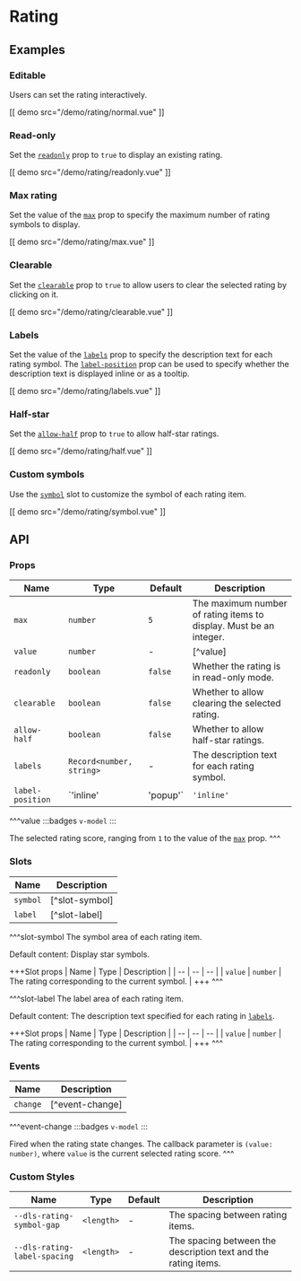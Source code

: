 #  Rating

## Examples

### Editable

Users can set the rating interactively.

[[ demo src="/demo/rating/normal.vue" ]]

### Read-only

Set the [`readonly`](#props-readonly) prop to `true` to display an existing rating.

[[ demo src="/demo/rating/readonly.vue" ]]

### Max rating

Set the value of the [`max`](#props-max) prop to specify the maximum number of rating symbols to display.

[[ demo src="/demo/rating/max.vue" ]]

### Clearable

Set the [`clearable`](#props-clearable) prop to `true` to allow users to clear the selected rating by clicking on it.

[[ demo src="/demo/rating/clearable.vue" ]]

### Labels

Set the value of the [`labels`](#props-labels) prop to specify the description text for each rating symbol. The [`label-position`](#props-label-position) prop can be used to specify whether the description text is displayed inline or as a tooltip.

[[ demo src="/demo/rating/labels.vue" ]]

### Half-star

Set the [`allow-half`](#props-allow-half) prop to `true` to allow half-star ratings.

[[ demo src="/demo/rating/half.vue" ]]

### Custom symbols

Use the [`symbol`](#slots-symbol) slot to customize the symbol of each rating item.

[[ demo src="/demo/rating/symbol.vue" ]]

## API

### Props

| Name | Type | Default | Description |
| -- | -- | -- | -- |
| ``max`` | `number` | `5` | The maximum number of rating items to display. Must be an integer. |
| ``value`` | `number` | - | [^value] |
| ``readonly`` | `boolean` | `false` | Whether the rating is in read-only mode. |
| ``clearable`` | `boolean` | `false` | Whether to allow clearing the selected rating. |
| ``allow-half`` | `boolean` | `false` | Whether to allow half-star ratings. |
| ``labels`` | `Record<number, string>` | - | The description text for each rating symbol. |
| ``label-position`` | `'inline' | 'popup'` | `'inline'` | The display mode of the description text. Use `'inline'` for inline display and `'popup'` for tooltip display. |

^^^value
:::badges
`v-model`
:::

The selected rating score, ranging from `1` to the value of the [`max`](#props-max) prop.
^^^

### Slots

| Name | Description |
| -- | -- |
| ``symbol`` | [^slot-symbol] |
| ``label`` | [^slot-label] |

^^^slot-symbol
The symbol area of each rating item.

Default content: Display star symbols.

+++Slot props
| Name | Type | Description |
| -- | -- | -- |
| `value` | `number` | The rating corresponding to the current symbol. |
+++
^^^

^^^slot-label
The label area of each rating item.

Default content: The description text specified for each rating in [`labels`](#props-labels).

+++Slot props
| Name | Type | Description |
| -- | -- | -- |
| `value` | `number` | The rating corresponding to the current symbol. |
+++
^^^

### Events

| Name | Description |
| -- | -- |
| ``change`` | [^event-change] |

^^^event-change
:::badges
`v-model`
:::

Fired when the rating state changes. The callback parameter is `(value: number)`, where `value` is the current selected rating score.
^^^

### Custom Styles

| Name | Type | Default | Description |
| -- | -- | -- | -- |
| ``--dls-rating-symbol-gap`` | `<length>` | - | The spacing between rating items. |
| ``--dls-rating-label-spacing`` | `<length>` | - | The spacing between the description text and the rating items. |
